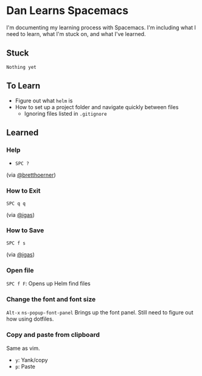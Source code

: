 # Dan Learns Spacemacs

I'm documenting my learning process with Spacemacs. I'm including what I need to learn, what I'm stuck on, and what I've learned.


## Stuck

```
Nothing yet
```

## To Learn

* Figure out what `helm` is
* How to set up a project folder and navigate quickly between files
  * Ignoring files listed in `.gitignore`


## Learned

### Help

* `SPC ?`

(via [@bretthoerner](https://twitter.com/bretthoerner))

### How to Exit

`SPC q q`

(via [@igas](https://github.com/igas))

### How to Save

`SPC f s`

(via [@igas](https://github.com/igas))

### Open file

`SPC f F`: Opens up Helm find files

### Change the font and font size

`Alt-x` `ns-popup-font-panel`
Brings up the font panel. Still need to figure out how using dotfiles.

### Copy and paste from clipboard

Same as vim.

* `y`: Yank/copy
* `p`: Paste
